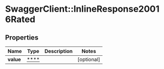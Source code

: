# SwaggerClient::InlineResponse20016Rated

## Properties
Name | Type | Description | Notes
------------ | ------------- | ------------- | -------------
**value** | [****](.md) |  | [optional] 

